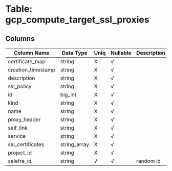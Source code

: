 # Table: gcp_compute_target_ssl_proxies

## Columns 

|  Column Name   |  Data Type  | Uniq | Nullable | Description | 
|  ----  | ----  | ----  | ----  | ---- | 
| certificate_map | string | X | √ |  | 
| creation_timestamp | string | X | √ |  | 
| description | string | X | √ |  | 
| ssl_policy | string | X | √ |  | 
| id | big_int | X | √ |  | 
| kind | string | X | √ |  | 
| name | string | X | √ |  | 
| proxy_header | string | X | √ |  | 
| self_link | string | X | √ |  | 
| service | string | X | √ |  | 
| ssl_certificates | string_array | X | √ |  | 
| project_id | string | X | √ |  | 
| selefra_id | string | √ | √ | random id | 


